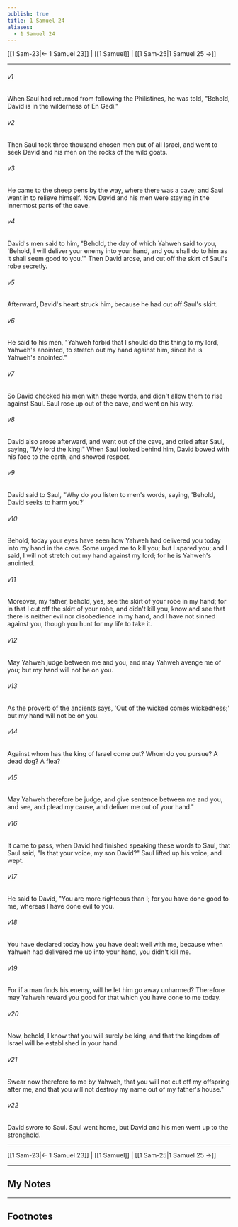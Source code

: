 ```yaml
---
publish: true
title: 1 Samuel 24
aliases:
  - 1 Samuel 24
---
```


[[1 Sam-23|← 1 Samuel 23]] | [[1 Samuel]] | [[1 Sam-25|1 Samuel 25 →]]
***



###### v1 
When Saul had returned from following the Philistines, he was told, "Behold, David is in the wilderness of En Gedi." 

###### v2 
Then Saul took three thousand chosen men out of all Israel, and went to seek David and his men on the rocks of the wild goats. 

###### v3 
He came to the sheep pens by the way, where there was a cave; and Saul went in to relieve himself. Now David and his men were staying in the innermost parts of the cave. 

###### v4 
David's men said to him, "Behold, the day of which Yahweh said to you, 'Behold, I will deliver your enemy into your hand, and you shall do to him as it shall seem good to you.'" Then David arose, and cut off the skirt of Saul's robe secretly. 

###### v5 
Afterward, David's heart struck him, because he had cut off Saul's skirt. 

###### v6 
He said to his men, "Yahweh forbid that I should do this thing to my lord, Yahweh's anointed, to stretch out my hand against him, since he is Yahweh's anointed." 

###### v7 
So David checked his men with these words, and didn't allow them to rise against Saul. Saul rose up out of the cave, and went on his way. 

###### v8 
David also arose afterward, and went out of the cave, and cried after Saul, saying, "My lord the king!" When Saul looked behind him, David bowed with his face to the earth, and showed respect. 

###### v9 
David said to Saul, "Why do you listen to men's words, saying, 'Behold, David seeks to harm you?' 

###### v10 
Behold, today your eyes have seen how Yahweh had delivered you today into my hand in the cave. Some urged me to kill you; but I spared you; and I said, I will not stretch out my hand against my lord; for he is Yahweh's anointed. 

###### v11 
Moreover, my father, behold, yes, see the skirt of your robe in my hand; for in that I cut off the skirt of your robe, and didn't kill you, know and see that there is neither evil nor disobedience in my hand, and I have not sinned against you, though you hunt for my life to take it. 

###### v12 
May Yahweh judge between me and you, and may Yahweh avenge me of you; but my hand will not be on you. 

###### v13 
As the proverb of the ancients says, 'Out of the wicked comes wickedness;' but my hand will not be on you. 

###### v14 
Against whom has the king of Israel come out? Whom do you pursue? A dead dog? A flea? 

###### v15 
May Yahweh therefore be judge, and give sentence between me and you, and see, and plead my cause, and deliver me out of your hand." 

###### v16 
It came to pass, when David had finished speaking these words to Saul, that Saul said, "Is that your voice, my son David?" Saul lifted up his voice, and wept. 

###### v17 
He said to David, "You are more righteous than I; for you have done good to me, whereas I have done evil to you. 

###### v18 
You have declared today how you have dealt well with me, because when Yahweh had delivered me up into your hand, you didn't kill me. 

###### v19 
For if a man finds his enemy, will he let him go away unharmed? Therefore may Yahweh reward you good for that which you have done to me today. 

###### v20 
Now, behold, I know that you will surely be king, and that the kingdom of Israel will be established in your hand. 

###### v21 
Swear now therefore to me by Yahweh, that you will not cut off my offspring after me, and that you will not destroy my name out of my father's house." 

###### v22 
David swore to Saul. Saul went home, but David and his men went up to the stronghold.

***
[[1 Sam-23|← 1 Samuel 23]] | [[1 Samuel]] | [[1 Sam-25|1 Samuel 25 →]]

---
## My Notes

---
## Footnotes